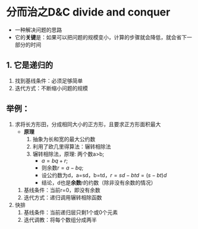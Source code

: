 # 分而治之D&C divide and conquer

- 一种解决问题的思路
- 它的**关键**是：如果可以把问题的规模变小，计算的步骤就会降低，就会省下一部分的时间

## 1. 它是递归的

1. 找到基线条件：必须足够简单
2. 迭代方式：不断缩小问题的规模




## 举例：

1. 求将长方形田，分成相同大小的正方形，且要求正方形面积最大
    - **原理**
       1. 抽象为长和宽的最大公约数
       2. 利用了欧几里得算法：辗转相除法
       3. 辗转相除法，原理: 两个数a>b;
          - $a = bq + r$;
          - 则余数$r = a - bq$;
          - 设公约数为d，a=sd，b=td，$r = sd - btd = (s-bt)d$
          - 结论，d也是**余数**r的约数（除非没有余数的情况）
    1. 基线条件：当前r=0，即没有余数
    2. 迭代方式：递归调用辗转相除函数
2. 快排
    1. 基线条件：当前递归层只剩1个或0个元素
    2. 迭代调教：将每个数组分成两半